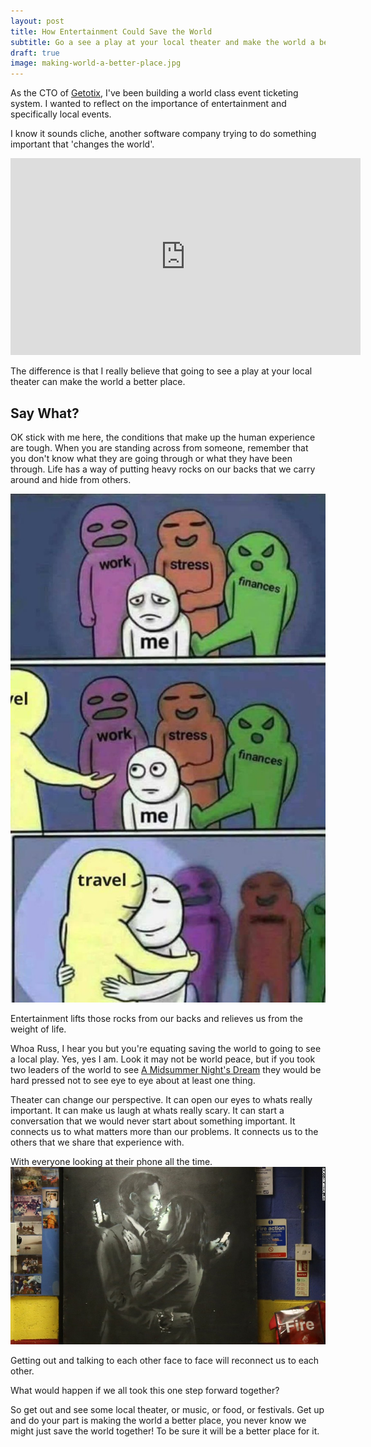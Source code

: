 ```yaml
---
layout: post
title: How Entertainment Could Save the World
subtitle: Go a see a play at your local theater and make the world a better place.
draft: true
image: making-world-a-better-place.jpg
---
```

As the CTO of [Getotix](http://geotix.com), I've been building a world class event ticketing system. 
I wanted to reflect on the importance of entertainment and specifically local events.

I know it sounds cliche, another software company trying to do something important that 'changes the world'.

<iframe width="560" height="315" src="https://www.youtube-nocookie.com/embed/Rkj6PhhhzDk?rel=0&amp;start=20" frameborder="0" allow="autoplay; encrypted-media" allowfullscreen></iframe>

The difference is that I really believe that going to see a play at your local theater can make the world a better place.

## Say What?

OK stick with me here, the conditions that make up the human experience are tough. 
When you are standing across from someone, 
remember that you don't know what they are going through or what they have been through. 
Life has a way of putting heavy rocks on our backs that we carry around and hide from others.

![travel](../img/travel-as-much-as-you-can.jpg)

Entertainment lifts those rocks from our backs and relieves us from the weight of life. 

Whoa Russ, I hear you but you're equating saving the world to going to see a local play.
Yes, yes I am. Look it may not be world peace, but if you took two leaders of the world to see [A Midsummer Night's Dream](https://mynorthtickets.com/events/a-midsummer-night-s-dream-540108ec-b783-4d24-a650-e8288299da60) 
they would be hard pressed not to see eye to eye about at least one thing.

Theater can change our perspective. It can open our eyes to whats really important. It can make us laugh at whats really scary.
It can start a conversation that we would never start about something important. It connects us to what matters more than our problems.
It connects us to the others that we share that experience with.

With everyone looking at their phone all the time. 
![phones](../img/banksy-mobile-lovers.jpg)

Getting out and talking to each other face to face will reconnect us to each other.

What would happen if we all took this one step forward together?

So get out and see some local theater, or music, or food, or festivals. Get up and do your part is making the world a better place, 
you never know we might just save the world together! To be sure it will be a better place for it.
                                                                                                          



